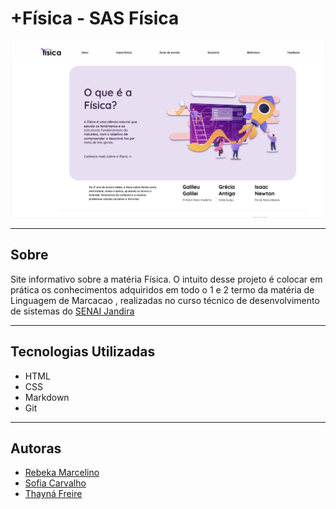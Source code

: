 # +Física - SAS Física

![](./img/imagem-do-site-read-me.png)

---

## Sobre
Site informativo sobre a matéria Física. O intuito desse projeto é colocar em prática os conhecimentos adquiridos em todo o 1 e 2 termo da matéria de Linguagem de Marcacao , realizadas no curso técnico de desenvolvimento de sistemas do [SENAI Jandira](https://sp.senai.br/unidade/jandira/)

---

## Tecnologias Utilizadas
- HTML
- CSS
- Markdown
- Git

---

## Autoras
- [Rebeka Marcelino](https://github.com/BekaPrado)
- [Sofia Carvalho](https://github.com/sofiascarvalho)
- [Thayná Freire](https://github.com/thaynafreire)
